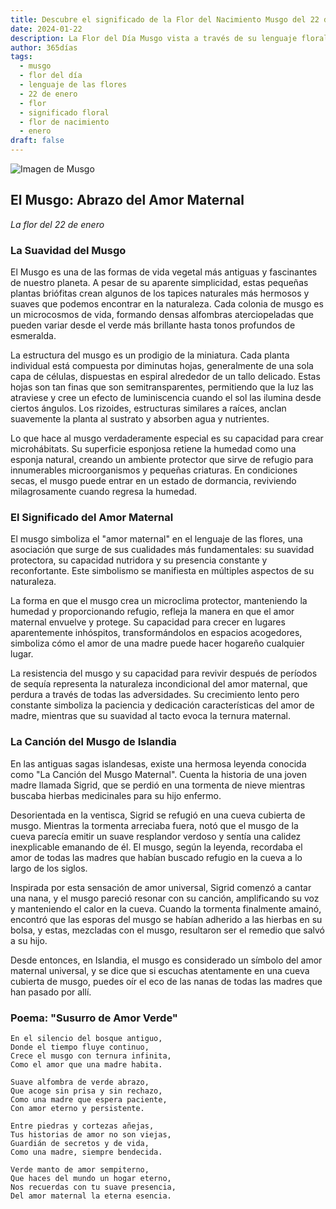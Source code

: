 ```yaml
---
title: Descubre el significado de la Flor del Nacimiento Musgo del 22 de enero
date: 2024-01-22
description: La Flor del Día Musgo vista a través de su lenguaje floral e historias
author: 365días
tags:
  - musgo
  - flor del día
  - lenguaje de las flores
  - 22 de enero
  - flor
  - significado floral
  - flor de nacimiento
  - enero
draft: false
---
```


![Imagen de Musgo](https://cdn.pixabay.com/photo/2020/10/01/22/31/moss-5619857_1280.jpg#center#center)


## El Musgo: Abrazo del Amor Maternal
*La flor del 22 de enero*

### La Suavidad del Musgo

El Musgo es una de las formas de vida vegetal más antiguas y fascinantes de nuestro planeta. A pesar de su aparente simplicidad, estas pequeñas plantas briófitas crean algunos de los tapices naturales más hermosos y suaves que podemos encontrar en la naturaleza. Cada colonia de musgo es un microcosmos de vida, formando densas alfombras aterciopeladas que pueden variar desde el verde más brillante hasta tonos profundos de esmeralda.

La estructura del musgo es un prodigio de la miniatura. Cada planta individual está compuesta por diminutas hojas, generalmente de una sola capa de células, dispuestas en espiral alrededor de un tallo delicado. Estas hojas son tan finas que son semitransparentes, permitiendo que la luz las atraviese y cree un efecto de luminiscencia cuando el sol las ilumina desde ciertos ángulos. Los rizoides, estructuras similares a raíces, anclan suavemente la planta al sustrato y absorben agua y nutrientes.

Lo que hace al musgo verdaderamente especial es su capacidad para crear microhábitats. Su superficie esponjosa retiene la humedad como una esponja natural, creando un ambiente protector que sirve de refugio para innumerables microorganismos y pequeñas criaturas. En condiciones secas, el musgo puede entrar en un estado de dormancia, reviviendo milagrosamente cuando regresa la humedad.

### El Significado del Amor Maternal

El musgo simboliza el "amor maternal" en el lenguaje de las flores, una asociación que surge de sus cualidades más fundamentales: su suavidad protectora, su capacidad nutridora y su presencia constante y reconfortante. Este simbolismo se manifiesta en múltiples aspectos de su naturaleza.

La forma en que el musgo crea un microclima protector, manteniendo la humedad y proporcionando refugio, refleja la manera en que el amor maternal envuelve y protege. Su capacidad para crecer en lugares aparentemente inhóspitos, transformándolos en espacios acogedores, simboliza cómo el amor de una madre puede hacer hogareño cualquier lugar.

La resistencia del musgo y su capacidad para revivir después de períodos de sequía representa la naturaleza incondicional del amor maternal, que perdura a través de todas las adversidades. Su crecimiento lento pero constante simboliza la paciencia y dedicación características del amor de madre, mientras que su suavidad al tacto evoca la ternura maternal.

### La Canción del Musgo de Islandia

En las antiguas sagas islandesas, existe una hermosa leyenda conocida como "La Canción del Musgo Maternal". Cuenta la historia de una joven madre llamada Sigrid, que se perdió en una tormenta de nieve mientras buscaba hierbas medicinales para su hijo enfermo.

Desorientada en la ventisca, Sigrid se refugió en una cueva cubierta de musgo. Mientras la tormenta arreciaba fuera, notó que el musgo de la cueva parecía emitir un suave resplandor verdoso y sentía una calidez inexplicable emanando de él. El musgo, según la leyenda, recordaba el amor de todas las madres que habían buscado refugio en la cueva a lo largo de los siglos.

Inspirada por esta sensación de amor universal, Sigrid comenzó a cantar una nana, y el musgo pareció resonar con su canción, amplificando su voz y manteniendo el calor en la cueva. Cuando la tormenta finalmente amainó, encontró que las esporas del musgo se habían adherido a las hierbas en su bolsa, y estas, mezcladas con el musgo, resultaron ser el remedio que salvó a su hijo.

Desde entonces, en Islandia, el musgo es considerado un símbolo del amor maternal universal, y se dice que si escuchas atentamente en una cueva cubierta de musgo, puedes oír el eco de las nanas de todas las madres que han pasado por allí.

### Poema: "Susurro de Amor Verde"

```
En el silencio del bosque antiguo,
Donde el tiempo fluye continuo,
Crece el musgo con ternura infinita,
Como el amor que una madre habita.

Suave alfombra de verde abrazo,
Que acoge sin prisa y sin rechazo,
Como una madre que espera paciente,
Con amor eterno y persistente.

Entre piedras y cortezas añejas,
Tus historias de amor no son viejas,
Guardián de secretos y de vida,
Como una madre, siempre bendecida.

Verde manto de amor sempiterno,
Que haces del mundo un hogar eterno,
Nos recuerdas con tu suave presencia,
Del amor maternal la eterna esencia.
```